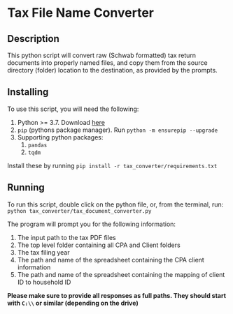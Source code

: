 # Tax File Name Converter

## Description
This python script will convert raw (Schwab formatted) tax return
documents into properly named files, and copy them from the source
directory (folder) location to the destination, as  provided by the prompts. 

## Installing
To use this script, you will need the following:
1. Python >= 3.7. Download [here](https://www.python.org/downloads/)
2. `pip` (pythons package manager). Run `python -m ensurepip --upgrade`
3. Supporting python packages:
   1. `pandas`
   2. `tqdm`

Install these by running `pip install -r tax_converter/requirements.txt`

## Running
To run this script, double click on the python file, or, from the terminal, run:
`python tax_converter/tax_document_converter.py`

The program will prompt you for the following information:
1. The input path to the tax PDF files
2. The top level folder containing all CPA and Client folders
3. The tax filing year
4. The path and name of the spreadsheet containing the CPA client information
5. The path and name of the spreadsheet containing the mapping of client ID to household ID

**Please make sure to provide all responses as full paths. They should start with `C:\\` or similar (depending on the drive)**
